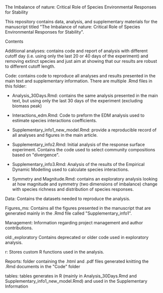 The Imbalance of nature: Critical Role of Species Environmental Responses for Stability

This repository contains data, analysis, and supplementary materials for the manuscript titled "The Imbalance of nature: Critical Role of Species Environmental Responses for Stability".

Contents

Additional analyses: contains code and report of analysis with different cutoff day (i.e. using only the last 20 or 40 days of the experiment) and removing extinct species and just aim at showing that our results are robust to different cutoff length.

Code: contains code to reproduce all analyses and results presented in the main text and supplementary information. There are multiple .Rmd files in this folder:

- Analysis_30Days.Rmd: contains the same analysis presented in the main text, but using only the last 30 days of the experiment (excluding biomass peak)

- Interactions_edm.Rmd: Code to preform the EDM analysis used to estimate species interactions coefficients.

- Supplementary_info1_new_model.Rmd: provide a reproducible record of all analyses and figures in the main article.

- Supplementary_info2.Rmd: Initial analysis of the response surface experiment. Contains the code used to select community compositions based on "divergence".

- Supplementary_info3.Rmd: Analysis of the results of the Empirical Dynamic Modelling used to calculate species interactions.

- Symmetry and Magnitude.Rmd: contains an exploratory analysis looking at how magnitude  and symmetry (two dimensions of imbalance) change with species richness and distribution of species responses.

Data: Contains the datasets needed to reproduce the analysis.

Figures_ms: Contains all the figures presented in the manuscript that are generated mainly in the .Rmd file called "Supplementary_info1".

Management: Information regarding project management and author contributions.

old:_exploratory Contains deprecated or older code used in exploratory analysis.

r: Stores custom R functions used in the analysis.

Reports: folder containing the .html and .pdf files generated knitting the .Rmd documents in the "Code" folder

tables: tables generates in R (mainly in Analysis_30Days.Rmd and Supplementary_info1_new_model.Rmd) and used in the Supplementary Information




